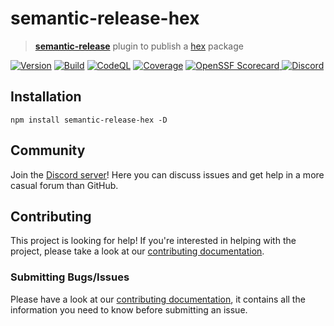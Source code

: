 # semantic-release-hex

> [**semantic-release**](https://github.com/semantic-release/semantic-release) plugin to publish a [hex](https://hex.pm) package

[![Version](https://img.shields.io/npm/v/semantic-release-hex?logo=npm)](https://www.npmjs.com/package/semantic-release-hex)
[![Build](https://img.shields.io/github/actions/workflow/status/talent-ideal/semantic-release-hex/release.yml?logo=github)](https://github.com/talent-ideal/semantic-release-hex/actions/workflows/release.yml)
[![CodeQL](https://img.shields.io/github/actions/workflow/status/talent-ideal/semantic-release-hex/codeql.yml?logo=github&label=CodeQL)](https://github.com/talent-ideal/semantic-release-hex/actions/workflows/codeql.yml)
[![Coverage](https://img.shields.io/sonar/coverage/Talent-Ideal_semantic-release-hex?logo=sonarcloud&server=https%3A%2F%2Fsonarcloud.io)](https://sonarcloud.io/summary/overall?id=Talent-Ideal_semantic-release-hex)
[![OpenSSF Scorecard](https://img.shields.io/ossf-scorecard/github.com/talent-ideal/semantic-release-hex?label=openssf%20scorecard)
](https://securityscorecards.dev/viewer/?uri=github.com/talent-ideal/semantic-release-hex)
[![Discord](https://img.shields.io/discord/1158414767770308648?logo=discord)](https://discord.gg/cRB8XRFKzH)

## Installation

```shell
npm install semantic-release-hex -D
```

## Community

Join the [Discord server](https://discord.gg/cRB8XRFKzH)! Here you can discuss issues and get help in a more casual forum than GitHub.

## Contributing

This project is looking for help! If you're interested in helping with the project, please take a look at our [contributing documentation](https://github.com/talent-ideal/semantic-release-hex/blob/main/CONTRIBUTING.md).

### Submitting Bugs/Issues

Please have a look at our [contributing documentation](https://github.com/talent-ideal/semantic-release-hex/blob/main/CONTRIBUTING.md), it contains all the information you need to know before submitting an issue.
